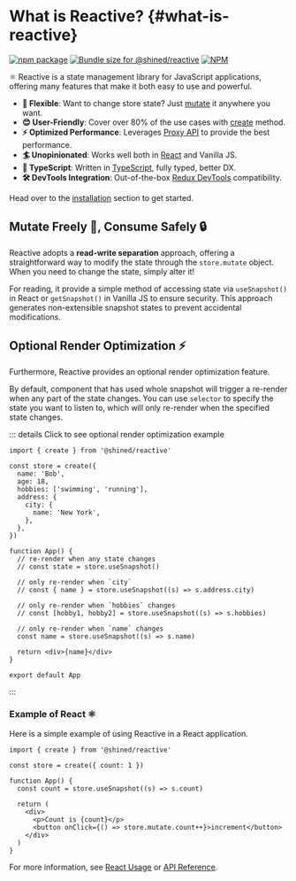 # What is Reactive? {#what-is-reactive}

<a href="https://npmjs.com/package/@shined/reactive"><img src="https://img.shields.io/npm/v/@shined/reactive.svg" alt="npm package"></a>
<a href="https://pkg-size.dev/@shined/reactive"><img src="https://pkg-size.dev/badge/bundle/17299" title="Bundle size for @shined/reactive"></a>
<a href="https://github.com/sheinsight/reactive/blob/main/LICENSE"><img alt="NPM" src="https://img.shields.io/npm/l/%40shined%2Freactive"></a>

⚛️ Reactive is a state management library for JavaScript applications, offering many features that make it both easy to use and powerful.

- **🧩 Flexible**: Want to change store state? Just [mutate](/reference/api#mutate) it anywhere you want.
- **😊 User-Friendly**: Cover over 80% of the use cases with [create](/reference/api#create) method.
- **⚡️ Optimized Performance**: Leverages [Proxy API](https://developer.mozilla.org/en-US/docs/Web/JavaScript/Reference/Global_Objects/Proxy) to provide the best performance.
- **🏄 Unopinionated**: Works well both in [React](https://react.dev/) and Vanilla JS.
- **🦄 TypeScript**: Written in [TypeScript](https://www.typescriptlang.org/), fully typed, better DX.
- **🛠️ DevTools Integration**: Out-of-the-box [Redux DevTools](https://github.com/reduxjs/redux-devtools#redux-devtools) compatibility.

Head over to the [installation](/installation) section to get started.

## Mutate Freely 🪽, Consume Safely 🔒

Reactive adopts a **read-write separation** approach, offering a straightforward way to modify the state through the `store.mutate` object. When you need to change the state, simply alter it!

For reading, it provide a simple method of accessing state via `useSnapshot()` in React or `getSnapshot()` in Vanilla JS to ensure security. This approach generates non-extensible snapshot states to prevent accidental modifications.

## Optional Render Optimization ⚡️

Furthermore, Reactive provides an optional render optimization feature.

By default, component that has used whole snapshot will trigger a re-render when any part of the state changes. You can use `selector` to specify the state you want to listen to, which will only re-render when the specified state changes.

::: details Click to see optional render optimization example

```tsx
import { create } from '@shined/reactive'

const store = create({
  name: 'Bob',
  age: 18,
  hobbies: ['swimming', 'running'],
  address: {
    city: {
      name: 'New York',
    },
  },
})

function App() {
  // re-render when any state changes
  // const state = store.useSnapshot()

  // only re-render when `city`
  // const { name } = store.useSnapshot((s) => s.address.city)

  // only re-render when `hobbies` changes
  // const [hobby1, hobby2] = store.useSnapshot((s) => s.hobbies)

  // only re-render when `name` changes
  const name = store.useSnapshot((s) => s.name)

  return <div>{name}</div>
}

export default App
```

:::

### Example of React ⚛️

Here is a simple example of using Reactive in a React application.

```tsx
import { create } from '@shined/reactive'

const store = create({ count: 1 })

function App() {
  const count = store.useSnapshot((s) => s.count)

  return (
    <div>
      <p>Count is {count}</p>
      <button onClick={() => store.mutate.count++}>increment</button>
    </div>
  )
}
```

For more information, see [React Usage](/usage/react) or [API Reference](/reference/api).

